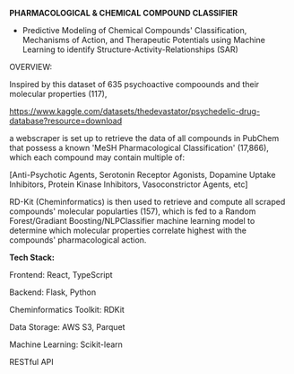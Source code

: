 **PHARMACOLOGICAL & CHEMICAL COMPOUND CLASSIFIER**
- Predictive Modeling of Chemical Compounds' Classification, Mechanisms of Action, and Therapeutic Potentials using Machine Learning to identify Structure-Activity-Relationships (SAR) 

OVERVIEW:

Inspired by this dataset of 635 psychoactive compoounds and their molecular properties (117),

https://www.kaggle.com/datasets/thedevastator/psychedelic-drug-database?resource=download

a webscraper is set up to retrieve the data of all compounds in PubChem that possess a known 'MeSH Pharmacological Classification' (17,866), which each compound may contain multiple of: 

[Anti-Psychotic Agents, Serotonin Receptor Agonists, Dopamine Uptake Inhibitors, Protein Kinase Inhibitors, Vasoconstrictor Agents, etc]

RD-Kit (Cheminformatics) is then used to retrieve and compute all scraped compounds' molecular popularties (157), which is fed to a Random Forest/Gradiant Boosting/NLPClassifier machine learning model to determine which molecular properties correlate highest with the compounds' pharmacological action. 




**Tech Stack:**

Frontend: React, TypeScript

Backend: Flask, Python

Cheminformatics Toolkit: RDKit

Data Storage: AWS S3, Parquet

Machine Learning: Scikit-learn

RESTful API

